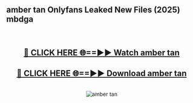 <h2>amber tan Onlyfans Leaked New Files (2025) mbdga</h2>
<br>
<div align="center">
<h2><a href="https://mediafiles.top/amber_tan&ref=git" rel="nofollow">🔴 CLICK HERE 🌐==►► Watch amber tan</a></h2>
<h2><a href="https://mediafiles.top/amber_tan&ref=git" rel="nofollow">🔴 CLICK HERE 🌐==►► Download amber tan</a></h2>
<br>
<a href="https://mediafiles.top/amber_tan&ref=git" rel="nofollow" data-target="animated-image.originalLink"><img src="https://i.ibb.co.com/xMMVF88/686577567.gif" alt="amber tan" style="max-width: 100%; display: inline-block;" data-target="animated-image.originalImage"></a>
</div>
<br>
<br>